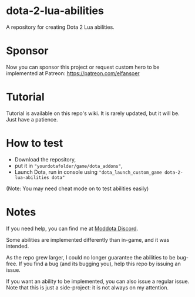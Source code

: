 # dota-2-lua-abilities
A repository for creating Dota 2 Lua abilities.

# Sponsor
Now you can sponsor this project or request custom hero to be implemented at Patreon:
https://patreon.com/elfansoer

# Tutorial
Tutorial is available on this repo's wiki. It is rarely updated, but it will be. Just have a patience.

# How to test
* Download the repository,
* put it in `"yourdotafolder/game/dota_addons"`,
* Launch Dota, run in console using `"dota_launch_custom_game dota-2-lua-abilities dota"`

(Note: You may need cheat mode on to test abilities easily)

# Notes
If you need help, you can find me at [Moddota Discord](https://moddota.com/).

Some abilities are implemented differently than in-game, and it was intended.

As the repo grew larger, I could no longer guarantee the abilities to be bug-free.
If you find a bug (and its bugging you), help this repo by issuing an issue.

If you want an ability to be implemented, you can also issue a regular issue.
Note that this is just a side-project: it is not always on my attention.
